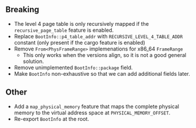## Breaking

- The level 4 page table is only recursively mapped if the `recursive_page_table` feature is enabled.
- Replace `BootInfo::p4_table_addr` with `RECURSIVE_LEVEL_4_TABLE_ADDR` constant (only present if the cargo feature is enabled)
- Remove `From<PhysFrameRange>` implemenations for x86_64 `FrameRange`
  - This only works when the versions align, so it is not a good general solution.
- Remove unimplemented `BootInfo::package` field.
- Make `BootInfo` non-exhaustive so that we can add additional fields later.

## Other

- Add a `map_physical_memory` feature that maps the complete physical memory to the virtual address space at `PHYSICAL_MEMORY_OFFSET`.
- Re-export `BootInfo` at the root.